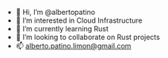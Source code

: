 - 👋 Hi, I’m @albertopatino
- 👀 I’m interested in Cloud Infrastructure
- 🌱 I’m currently learning Rust
- 💞️ I’m looking to collaborate on Rust projects
- 📫 alberto.patino.limon@gmail.com

<!---
albertopatino/albertopatino is a ✨ special ✨ repository because its `README.md` (this file) appears on your GitHub profile.
You can click the Preview link to take a look at your changes.
--->
